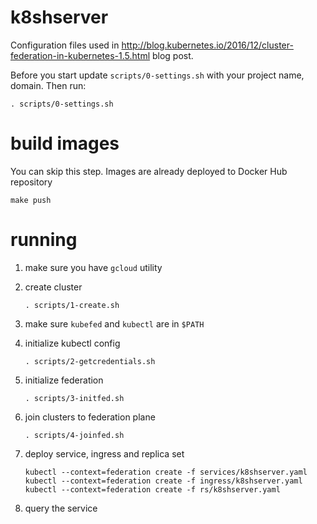 # k8shserver
Configuration files used in http://blog.kubernetes.io/2016/12/cluster-federation-in-kubernetes-1.5.html blog post. 

Before you start update `scripts/0-settings.sh` with your project name, domain. Then run:

    . scripts/0-settings.sh

# build images
You can skip this step. Images are already deployed to Docker Hub repository

    make push

# running
1. make sure you have `gcloud` utility
1. create cluster

    ```
    . scripts/1-create.sh
    ```

1. make sure `kubefed` and `kubectl` are in `$PATH`
1. initialize kubectl config

    ```
    . scripts/2-getcredentials.sh
    ```
    
1. initialize federation

    ```
    . scripts/3-initfed.sh
    ```

1. join clusters to federation plane

    ```
    . scripts/4-joinfed.sh
    ```

1. deploy service, ingress and replica set

    ```
    kubectl --context=federation create -f services/k8shserver.yaml
    kubectl --context=federation create -f ingress/k8shserver.yaml
    kubectl --context=federation create -f rs/k8shserver.yaml
    ```
    
1. query the service

